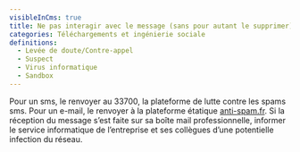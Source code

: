 ```yaml
---
visibleInCms: true
title: Ne pas interagir avec le message (sans pour autant le supprimer).
categories: Téléchargements et ingénierie sociale
definitions:
  - Levée de doute/Contre-appel
  - Suspect
  - Virus informatique
  - Sandbox
---
```

<!--StartFragment-->

Pour un sms, le renvoyer au 33700, la plateforme de lutte contre les spams sms. Pour un e-mail, le renvoyer à la plateforme étatique [anti-spam.fr](http://anti-spam.fr/). Si la réception du message s’est faite sur sa boîte mail professionnelle, informer le service informatique de l’entreprise et ses collègues d’une potentielle infection du réseau.

<!--EndFragment-->